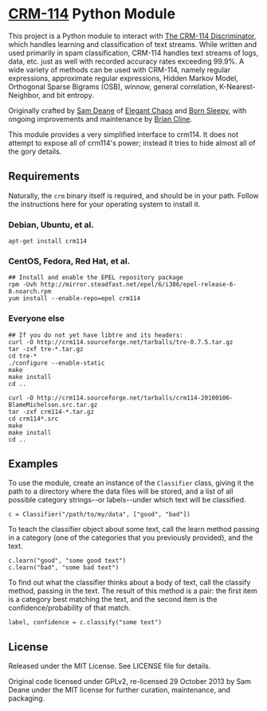 [CRM-114][1] Python Module
==========================

This project is a Python module to interact with [The CRM-114 Discriminator][2],
which handles learning and classification of text streams. While written and
used primarily in spam classification, CRM-114 handles text streams of logs,
data, etc. just as well with recorded accuracy rates exceeding 99.9%. A wide
variety of methods can be used with CRM-114, namely regular expressions,
approximate regular expressions, Hidden Markov Model, Orthogonal Sparse Bigrams
(OSB), winnow, general correlation, K-Nearest-Neighbor, and bit entropy.

Originally crafted by [Sam Deane][3] of [Elegant Chaos][4] and [Born Sleepy][5],
with ongoing improvements and maintenance by [Brian Cline][6].

This module provides a very simplified interface to crm114. It does not
attempt to expose all of crm114's power; instead it tries to hide almost all
of the gory details.



Requirements
------------

Naturally, the `crm` binary itself is required, and should be in your path.
Follow the instructions here for your operating system to install it.


### Debian, Ubuntu, et al.

    apt-get install crm114


### CentOS, Fedora, Red Hat, et al.

    ## Install and enable the EPEL repository package
    rpm -Uvh http://mirror.steadfast.net/epel/6/i386/epel-release-6-8.noarch.rpm
    yum install --enable-repo=epel crm114

### Everyone else

    ## If you do not yet have libtre and its headers:
    curl -O http://crm114.sourceforge.net/tarballs/tre-0.7.5.tar.gz
    tar -zxf tre-*.tar.gz
    cd tre-*
    ./configure --enable-static
    make
    make install
    cd ..

    curl -O http://crm114.sourceforge.net/tarballs/crm114-20100106-BlameMichelson.src.tar.gz
    tar -zxf crm114-*.tar.gz
    cd crm114*.src
    make
    make install
    cd ..


Examples
--------

To use the module, create an instance of the `Classifier` class, giving it the
path to a directory where the data files will be stored, and a list of all
possible category strings--or labels--under which text will be classified.

    c = Classifier("/path/to/my/data", ["good", "bad"])

To teach the classifier object about some text, call the learn method passing
in a category (one of the categories that you previously provided), and the
text.

    c.learn("good", "some good text")
    c.learn("bad", "some bad text")

To find out what the classifier thinks about a body of text, call the classify
method, passing in the text. The result of this method is a pair: the first
item is a category best matching the text, and the second item is the
confidence/probability of that match.

    label, confidence = c.classify("some text")



License
-------

Released under the MIT License. See LICENSE file for details.

Original code licensed under GPLv2, re-licensed 29 October 2013 by Sam Deane
under the MIT license for further curation, maintenance, and packaging.


  [1]: http://en.wikipedia.org/wiki/CRM_114_(fictional_device)
  [2]: http://crm114.sourceforge.net/
  [3]: https://github.com/samdeane
  [4]: http://www.elegantchaos.com/
  [5]: http://bornsleepy.com/
  [6]: https://github.com/briancline
